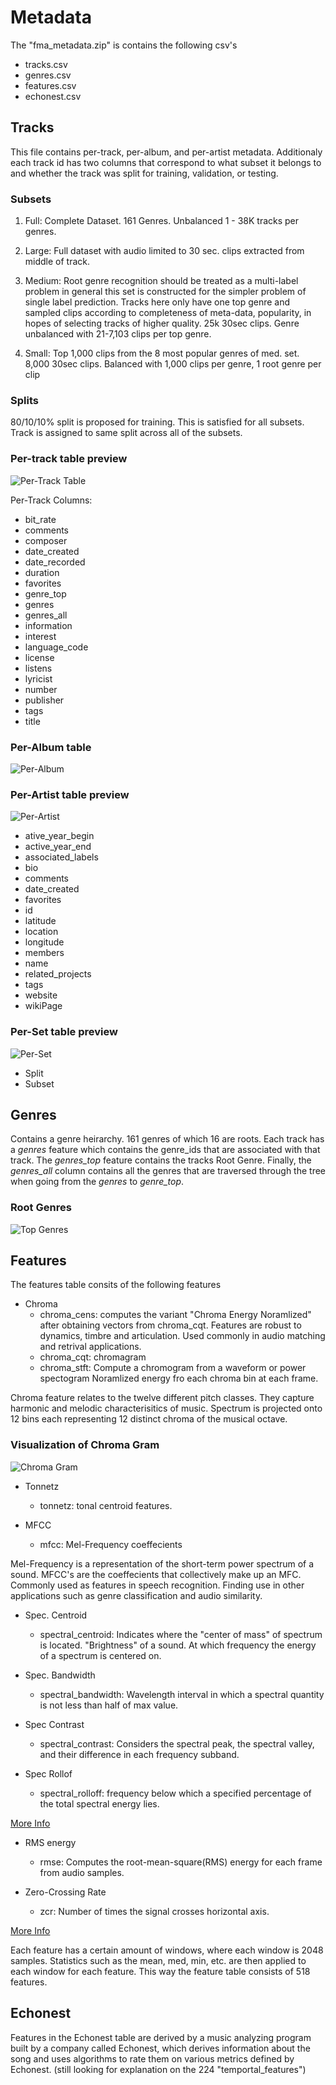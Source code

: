 # Metadata
The "fma_metadata.zip" is contains the following csv's
* tracks.csv
* genres.csv
* features.csv
* echonest.csv


## Tracks

This file contains per-track, per-album, and per-artist metadata. Additionaly
each track id has two columns that correspond to what subset it belongs to and
whether the track was split for training, validation, or testing.

### Subsets

1. Full: Complete Dataset. 161 Genres. Unbalanced 1 - 38K tracks per genres.

2. Large: Full dataset with audio limited to 30 sec. clips extracted from
middle of track.

3. Medium: Root genre recognition should be treated as a multi-label problem
in general this set is constructed for the simpler problem of single label prediction.
Tracks here only have one top genre and sampled clips according to completeness
of meta-data, popularity, in hopes of selecting tracks of higher quality.
25k 30sec clips. Genre unbalanced with 21-7,103 clips per top genre.

4. Small: Top 1,000 clips from the 8 most popular genres of med. set. 
8,000 30sec clips. Balanced with 1,000 clips per genre, 1 root genre per clip

### Splits
80/10/10% split is proposed for training. This is satisfied for all subsets.
Track is assigned to same split across all of the subsets.

### Per-track table preview

![Per-Track Table](https://github.com/nhstaple/ecs-171-music-genre-classifier/blob/master/DataManagement/per-track.PNG)

Per-Track Columns:
* bit_rate
* comments
* composer
* date_created
* date_recorded
* duration
* favorites
* genre_top
* genres
* genres_all
* information
* interest
* language_code
* license
* listens
* lyricist
* number
* publisher
* tags
* title

### Per-Album table
![Per-Album](https://github.com/nhstaple/ecs-171-music-genre-classifier/blob/master/DataManagement/per-album.PNG "Per-Album Table")

### Per-Artist table preview
![Per-Artist](https://github.com/nhstaple/ecs-171-music-genre-classifier/blob/master/DataManagement/per-artist.PNG "Per-Artist Table") 

* ative_year_begin
* active_year_end
* associated_labels
* bio
* comments
* date_created
* favorites
* id
* latitude
* location
* longitude
* members
* name
* related_projects
* tags
* website
* wikiPage


### Per-Set table preview
![Per-Set](https://github.com/nhstaple/ecs-171-music-genre-classifier/blob/master/DataManagement/per-set.PNG "Per-Set Table")

* Split
* Subset

## Genres

Contains a genre heirarchy. 161 genres of which 16 are roots. Each track has a
*genres* feature which contains the genre_ids that are associated with that
track. The *genres_top* feature contains the tracks Root Genre. Finally, the
*genres_all* column contains all the genres that are traversed through the tree
when going from the *genres* to *genre_top*.

### Root Genres
![Top Genres](https://github.com/nhstaple/ecs-171-music-genre-classifier/blob/master/DataManagement/top_genres.PNG "Top Genres Table")


## Features

The features table consits of the following features
* Chroma
	* chroma_cens: computes the variant "Chroma Energy Noramlized" after
	obtaining vectors from chroma_cqt. Features are robust to dynamics,
	timbre and articulation. Used commonly in audio matching and retrival
	applications.
	* chroma_cqt:  chromagram
	* chroma_stft: Compute a chromogram from a waveform or power spectogram
	Noramlized energy fro each chroma bin at each frame.

Chroma feature relates to the twelve different pitch classes. They capture
harmonic and melodic characterisitics of music. Spectrum is projected onto 
12 bins each representing 12 distinct chroma  of the musical octave.

### Visualization of Chroma Gram
![Chroma Gram](https://github.com/nhstaple/ecs-171-music-genre-classifier/blob/master/DataManagement/chroma_gram.PNG "Chroma Gram")

* Tonnetz 
	* tonnetz: tonal centroid features. 

* MFCC 
	* mfcc: Mel-Frequency coeffecients 

Mel-Frequency is a representation of the short-term power spectrum of a sound.
MFCC's are the coeffecients that collectively make up an MFC. Commonly used as
features in speech recognition. Finding use in other applications such as
genre classification and audio similarity.

* Spec. Centroid
	* spectral_centroid: Indicates where the "center of mass" of spectrum
	is located. "Brightness" of a sound. At which frequency the energy of
	a spectrum is centered on.

* Spec. Bandwidth 
	* spectral_bandwidth: Wavelength interval in which a spectral quantity
	is not less than half of max value.

* Spec Contrast
	* spectral_contrast: Considers the spectral peak, the spectral valley,
	and their difference in each frequency subband.

* Spec Rollof 
	* spectral_rolloff: frequency below which a specified percentage of the
	total spectral energy lies.

[More Info](https://musicinformationretrieval.com/spectral_features.html)

* RMS energy 
	* rmse: Computes the root-mean-square(RMS) energy for each frame from
	audio samples.

* Zero-Crossing Rate
	* zcr: Number of times the signal crosses horizontal axis.

[More Info](https://musicinformationretrieval.com/zcr.html)

Each feature has a certain amount of windows, where each window is 2048
samples. Statistics such as the mean, med, min, etc. are then applied to each
window for each feature. This way the feature table consists of 518 features.


## Echonest

Features in the Echonest table are derived by a music analyzing program
built by a company called Echonest, which derives information about the
song and uses algorithms to rate them on various metrics defined by
Echonest. (still looking for explanation on the 224 "temportal_features")
